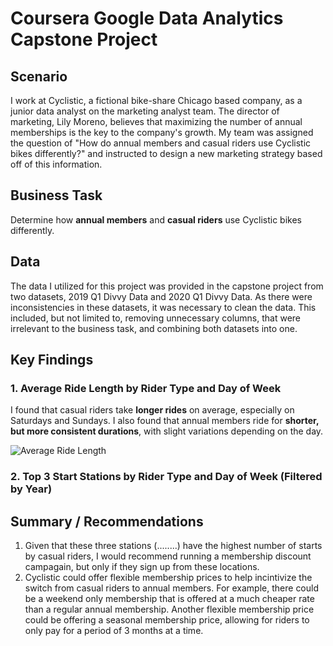 # Coursera Google Data Analytics Capstone Project
## Scenario
I work at Cyclistic, a fictional bike-share Chicago based company, as a junior data analyst on the marketing analyst team. The director of marketing, Lily Moreno, believes that maximizing the number of annual memberships is the key to the company's growth. My team was assigned the question of "How do annual members and casual riders use Cyclistic bikes differently?" and instructed to design a new marketing strategy based off of this information.

## Business Task
Determine how **annual members** and **casual riders** use Cyclistic bikes differently.

## Data
The data I utilized for this project was provided in the capstone project from two datasets, 2019 Q1 Divvy Data and 2020 Q1 Divvy Data. As there were inconsistencies in these datasets, it was necessary to clean the data. This included, but not limited to, removing unnecessary columns, that were irrelevant to the business task, and combining both datasets into one. 

## Key Findings
### 1. Average Ride Length by Rider Type and Day of Week
I found that casual riders take **longer rides** on average, especially on Saturdays and Sundays.
I also found that annual members ride for **shorter, but more consistent durations**, with slight variations depending on the day.

![Average Ride Length](Visuals/average_ride_duration.png)

### 2. Top 3 Start Stations by Rider Type and Day of Week (Filtered by Year)

## Summary / Recommendations
1. Given that these three stations (........) have the highest number of starts by casual riders, I would recommend running a membership discount campagain, but only if they sign up from these locations.
2. Cyclistic could offer flexible membership prices to help incintivize the switch from casual riders to annual members. For example, there could be a weekend only membership that is offered at a much cheaper rate than a regular annual membership. Another flexible membership price could be offering a seasonal membership price, allowing for riders to only pay for a period of 3 months at a time.
